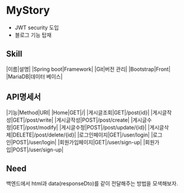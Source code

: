 # MyStory

- JWT security 도입
- 블로그 기능 탑재


## Skill

|이름|설명|
|Spring boot|Framework|
|Git|버전 관리|
|Bootstrap|Front|
|MariaDB|데이터 베이스|


## API명세서

|기능|Method|URI|
|Home|GET|/|
|게시글조회|GET|/post{id}|
|게시글작성|GET|/post/write|
|게시글작성|POST|/post/create|
|게시글수정|GET|/post/modify|
|게시글수정|POST|/post/update/{id}|
|게시글삭제|DELETE|/post/delete/{id}|
|로그인페이지|GET|/user/login|
|로그인|POST|/user/login|
|회원가입페이지|GET|/user/sign-up|
|회원가입|POST|/user/sign-up|


## Need

백엔드에서 html과 data(responseDto)를 같이 전달해주는 방법을 모색해보자.

